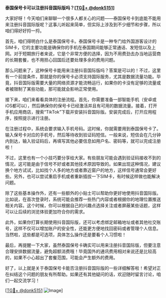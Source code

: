 **泰国保号卡可以注册抖音国际版吗？[[TG💪+ @donk5151](https://t.me/s/donk5151)]**

大家好呀！今天咱们来聊聊一个很多人都关心的问题——泰国保号卡到底能不能用来注册抖音国际版呢？这事儿听起来简单，但实际上涉及到不少细节和步骤，所以咱们得好好捋一捋。

首先，咱们得明白什么是泰国保号卡。泰国保号卡是一种专门给外国游客设计的SIM卡，它的主要功能是确保你的手机在泰国期间能够正常通话、发短信以及上网。对于短期旅行者来说，它是个非常方便的选择，因为不用费劲去办当地运营商的长期套餐，也不用担心回国后还要处理多余的费用问题。

那么问题来了，这种保号卡能用来注册抖音国际版吗？答案是可以的！不过，这里有一个前提条件，那就是你的保号卡必须支持国际服务，尤其是数据流量功能。毕竟，抖音国际版需要大量的网络资源才能流畅运行，如果你的卡没有足够的流量或者被限制了某些功能，那可能就会影响正常使用。

接下来，咱们来看看具体的注册流程。首先，你需要准备一部智能手机（安卓或iOS都可以），然后确保你的保号卡已经激活并且有可用的数据流量。接着，打开手机应用商店，搜索“TikTok”下载并安装抖音国际版。安装完成后，打开应用程序，按照提示进行注册。

在注册过程中，系统会要求输入手机号码。这时候，你就需要用到泰国保号卡了。输入保号卡对应的手机号，然后等待收到验证码短信。一般来说，短信会在几分钟内到达，输入验证码后，再填写其他必要信息如用户名、密码等，就可以完成注册啦！

不过，这里也有一个小技巧要分享给大家。有些朋友可能会遇到验证码接收不到的情况，这可能是由于信号不好或者其他技术原因导致的。如果出现这种情况，建议换个地方试试，比如找个人多的地方或者靠近窗户的地方，这样信号通常会更好些。另外，也可以尝试重启手机或者重新插拔一下SIM卡，有时候这样做也能解决问题。

除了这些基本操作外，还有一些额外的小贴士可以帮助你更好地使用抖音国际版。比如说，在首次登录时，系统可能会推荐一些热门内容或者根据你的地理位置推送相关内容。这个时候，你可以根据自己的兴趣点选择关注或者屏蔽某些话题，这样可以让后续的浏览体验更加符合你的需求。

此外，如果你打算长期使用抖音国际版，还可以考虑绑定邮箱地址或者其他社交账号，这样不仅可以增加账户的安全性，还能更方便地找回密码或者管理个人信息。当然啦，这些都是可选项，具体怎么操作还是要看个人习惯啦！

最后，再提醒一下大家，虽然泰国保号卡确实可以用来注册抖音国际版，但要注意合理安排数据流量，避免超额消费哦！毕竟国外的通讯费用相对来说还是比较高的，如果不小心超出了套餐范围，可能会产生额外的费用。

好了，以上就是关于泰国保号卡能否注册抖音国际版的一些详细解答啦！希望对正在纠结这个问题的朋友有所帮助。如果还有其他疑问的话，欢迎随时留言讨论，咱们一起交流学习！

[[TG💪+ @donk5151](https://t.me/s/donk5151) ![Image](https://i.postimg.cc/rwNCRYN7/Snipaste-2025-04-30-17-27-05.png)]